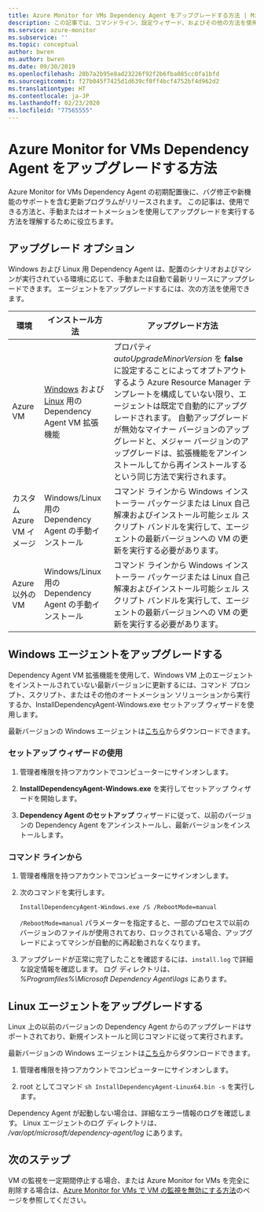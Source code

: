 ```yaml
---
title: Azure Monitor for VMs Dependency Agent をアップグレードする方法 | Microsoft Docs
description: この記事では、コマンドライン、設定ウィザード、およびその他の方法を使用して Azure Monitor for VMs Dependency Agent をアップグレードする方法について説明します。
ms.service: azure-monitor
ms.subservice: ''
ms.topic: conceptual
author: bwren
ms.author: bwren
ms.date: 09/30/2019
ms.openlocfilehash: 28b7a2b95e8ad23226f92f2b6fba085cc0fa1bfd
ms.sourcegitcommit: f27b045f7425d1d639cf0ff4bcf4752bf4d962d2
ms.translationtype: HT
ms.contentlocale: ja-JP
ms.lasthandoff: 02/23/2020
ms.locfileid: "77565555"
---
```

# <a name="how-to-upgrade-the-azure-monitor-for-vms-dependency-agent"></a>Azure Monitor for VMs Dependency Agent をアップグレードする方法

Azure Monitor for VMs Dependency Agent の初期配置後に、バグ修正や新機能のサポートを含む更新プログラムがリリースされます。  この記事は、使用できる方法と、手動またはオートメーションを使用してアップグレードを実行する方法を理解するために役立ちます。

## <a name="upgrade-options"></a>アップグレード オプション 

Windows および Linux 用 Dependency Agent は、配置のシナリオおよびマシンが実行されている環境に応じて、手動または自動で最新リリースにアップグレードできます。 エージェントをアップグレードするには、次の方法を使用できます。

|環境 |インストール方法 |アップグレード方法 |
|------------|--------------------|---------------|
|Azure VM | [Windows](../../virtual-machines/extensions/agent-dependency-windows.md) および [Linux](../../virtual-machines/extensions/agent-dependency-linux.md) 用の Dependency Agent VM 拡張機能 | プロパティ *autoUpgradeMinorVersion* を **false** に設定することによってオプトアウトするよう Azure Resource Manager テンプレートを構成していない限り、エージェントは既定で自動的にアップグレードされます。 自動アップグレードが無効なマイナー バージョンのアップグレードと、メジャー バージョンのアップグレードは、拡張機能をアンインストールしてから再インストールするという同じ方法で実行されます。 |
| カスタム Azure VM イメージ | Windows/Linux 用の Dependency Agent の手動インストール | コマンド ラインから Windows インストーラー パッケージまたは Linux 自己解凍およびインストール可能シェル スクリプト バンドルを実行して、エージェントの最新バージョンへの VM の更新を実行する必要があります。|
| Azure 以外の VM | Windows/Linux 用の Dependency Agent の手動インストール | コマンド ラインから Windows インストーラー パッケージまたは Linux 自己解凍およびインストール可能シェル スクリプト バンドルを実行して、エージェントの最新バージョンへの VM の更新を実行する必要があります。 |

## <a name="upgrade-windows-agent"></a>Windows エージェントをアップグレードする 

Dependency Agent VM 拡張機能を使用して、Windows VM 上のエージェントをインストールされていない最新バージョンに更新するには、コマンド プロンプト、スクリプト、またはその他のオートメーション ソリューションから実行するか、InstallDependencyAgent-Windows.exe セットアップ ウィザードを使用します。  

最新バージョンの Windows エージェントは[こちら](https://aka.ms/dependencyagentwindows)からダウンロードできます。

### <a name="using-the-setup-wizard"></a>セットアップ ウィザードの使用

1. 管理者権限を持つアカウントでコンピューターにサインオンします。

2. **InstallDependencyAgent-Windows.exe** を実行してセットアップ ウィザードを開始します。
   
3. **Dependency Agent のセットアップ** ウィザードに従って、以前のバージョンの Dependency Agent をアンインストールし、最新バージョンをインストールします。


### <a name="from-the-command-line"></a>コマンド ラインから

1. 管理者権限を持つアカウントでコンピューターにサインオンします。

2. 次のコマンドを実行します。

    ```dos
    InstallDependencyAgent-Windows.exe /S /RebootMode=manual
    ```

    `/RebootMode=manual` パラメーターを指定すると、一部のプロセスで以前のバージョンのファイルが使用されており、ロックされている場合、アップグレードによってマシンが自動的に再起動されなくなります。 

3. アップグレードが正常に完了したことを確認するには、`install.log` で詳細な設定情報を確認します。 ログ ディレクトリは、 *%Programfiles%\Microsoft Dependency Agent\logs* にあります。

## <a name="upgrade-linux-agent"></a>Linux エージェントをアップグレードする 

Linux 上の以前のバージョンの Dependency Agent からのアップグレードはサポートされており、新規インストールと同じコマンドに従って実行されます。

最新バージョンの Windows エージェントは[こちら](https://aka.ms/dependencyagentlinux)からダウンロードできます。

1. 管理者権限を持つアカウントでコンピューターにサインオンします。

2. root としてコマンド `sh InstallDependencyAgent-Linux64.bin -s` を実行します。 

Dependency Agent が起動しない場合は、詳細なエラー情報のログを確認します。 Linux エージェントのログ ディレクトリは、 */var/opt/microsoft/dependency-agent/log* にあります。 

## <a name="next-steps"></a>次のステップ

VM の監視を一定期間停止する場合、または Azure Monitor for VMs を完全に削除する場合は、[Azure Monitor for VMs で VM の監視を無効にする方法](vminsights-optout.md)のページを参照してください。
